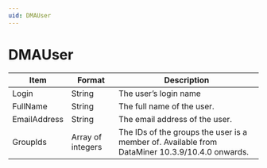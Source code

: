 ```yaml
---
uid: DMAUser
---
```


# DMAUser

| Item         | Format | Description                    |
|--------------|--------|--------------------------------|
| Login        | String | The user’s login name          |
| FullName     | String | The full name of the user.     |
| EmailAddress | String | The email address of the user. |
| GroupIds     | Array of integers | The IDs of the groups the user is a member of. Available from DataMiner 10.3.9/10.4.0 onwards.<!-- RN 36556 --> |
